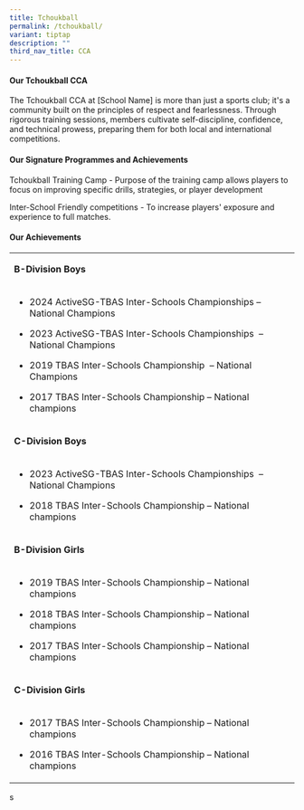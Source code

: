 ```yaml
---
title: Tchoukball
permalink: /tchoukball/
variant: tiptap
description: ""
third_nav_title: CCA
---
```

<h4><strong>Our Tchoukball CCA</strong></h4>
<p>The Tchoukball CCA at [School Name] is more than just a sports club; it's
a community built on the principles of respect and fearlessness. Through
rigorous training sessions, members cultivate self-discipline, confidence,
and technical prowess, preparing them for both local and international
competitions.</p>
<h4><strong>Our Signature Programmes and Achievements</strong></h4>
<p>Tchoukball Training Camp - Purpose of the training camp allows players
to focus on improving specific drills, strategies, or player development</p>
<p>Inter-School Friendly competitions - To increase players' exposure and
experience to full matches.</p>
<h4><strong>Our Achievements</strong></h4>
<table style="minWidth: 25px">
<colgroup>
<col>
</colgroup>
<tbody>
<tr>
<td rowspan="1" colspan="1">
<p><strong>B-Division Boys</strong>
</p>
</td>
</tr>
<tr>
<td rowspan="1" colspan="1">
<ul data-tight="true" class="tight">
<li>
<p>2024 ActiveSG-TBAS Inter-Schools Championships – National Champions</p>
</li>
<li>
<p>2023 ActiveSG-TBAS Inter-Schools Championships &nbsp;– National Champions</p>
</li>
<li>
<p>2019 TBAS Inter-Schools Championship &nbsp;– National Champions</p>
</li>
<li>
<p>2017 TBAS Inter-Schools Championship – National champions</p>
</li>
</ul>
<p></p>
</td>
</tr>
<tr>
<td rowspan="1" colspan="1">
<p><strong>C-Division Boys</strong>
</p>
</td>
</tr>
<tr>
<td rowspan="1" colspan="1">
<ul data-tight="true" class="tight">
<li>
<p>2023 ActiveSG-TBAS Inter-Schools Championships &nbsp;– National Champions</p>
</li>
<li>
<p>2018 TBAS Inter-Schools Championship – National champions</p>
</li>
</ul>
</td>
</tr>
<tr>
<td rowspan="1" colspan="1">
<p><strong>B-Division Girls</strong>
</p>
</td>
</tr>
<tr>
<td rowspan="1" colspan="1">
<ul data-tight="true" class="tight">
<li>
<p>2019 TBAS Inter-Schools Championship – National champions</p>
</li>
<li>
<p>2018 TBAS Inter-Schools Championship – National champions</p>
</li>
<li>
<p>2017 TBAS Inter-Schools Championship – National champions</p>
</li>
</ul>
</td>
</tr>
<tr>
<td rowspan="1" colspan="1">
<p><strong>C-Division Girls</strong>
</p>
</td>
</tr>
<tr>
<td rowspan="1" colspan="1">
<ul data-tight="true" class="tight">
<li>
<p>2017 TBAS Inter-Schools Championship – National champions</p>
</li>
<li>
<p>2016 TBAS Inter-Schools Championship – National champions</p>
</li>
</ul>
</td>
</tr>
</tbody>
</table>
<p>s</p>